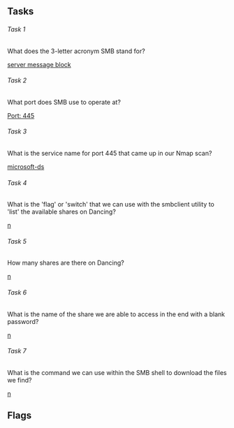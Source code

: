 ## Tasks

###### Task 1

What does the 3-letter acronym SMB stand for? 

[server message block](https://en.wikipedia.org/wiki/Server_Message_Block)

###### Task 2

What port does SMB use to operate at? 

[Port: 445](https://www.speedguide.net/port.php?port=445)

###### Task 3

What is the service name for port 445 that came up in our Nmap scan? 

[microsoft-ds](https://en.wikipedia.org/wiki/Active_Directory#Active_Directory_Services)

###### Task 4

What is the 'flag' or 'switch' that we can use with the smbclient utility to 'list' the available shares on Dancing? 

[n](link)

###### Task 5

How many shares are there on Dancing?

[n](link)

###### Task 6

What is the name of the share we are able to access in the end with a blank password? 

[n](link)

###### Task 7

What is the command we can use within the SMB shell to download the files we find? 

[n](link)

## Flags








